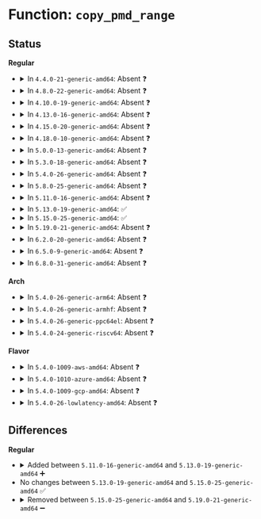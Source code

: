 # Function: <code>copy_pmd_range</code>

## Status
<b>Regular</b>
<ul>
<li>
<details>
<summary>In <code>4.4.0-21-generic-amd64</code>: Absent ❓</summary>

```json
{
  "name": "copy_pmd_range",
  "collision_type": "Unique Static",
  "inline_type": "Full",
  "funcs": [
    {
      "addr": 18446744071580683738,
      "name": "copy_pmd_range",
      "external": false,
      "loc": "mm/memory.c:951",
      "file": "mm/memory.c",
      "inline": "declared, inlined",
      "caller_inline": [
        "mm/memory.c:copy_page_range"
      ],
      "caller_func": []
    }
  ],
  "symbols": []
}
```
</details>
</li>
<li>
<details>
<summary>In <code>4.8.0-22-generic-amd64</code>: Absent ❓</summary>

```json
{
  "name": "copy_pmd_range",
  "collision_type": "Unique Static",
  "inline_type": "Full",
  "funcs": [
    {
      "addr": 18446744071580796870,
      "name": "copy_pmd_range",
      "external": false,
      "loc": "mm/memory.c:987",
      "file": "mm/memory.c",
      "inline": "declared, inlined",
      "caller_inline": [
        "mm/memory.c:copy_page_range"
      ],
      "caller_func": []
    }
  ],
  "symbols": []
}
```
</details>
</li>
<li>
<details>
<summary>In <code>4.10.0-19-generic-amd64</code>: Absent ❓</summary>

```json
{
  "name": "copy_pmd_range",
  "collision_type": "Unique Static",
  "inline_type": "Full",
  "funcs": [
    {
      "addr": 18446744071580861142,
      "name": "copy_pmd_range",
      "external": false,
      "loc": "mm/memory.c:989",
      "file": "mm/memory.c",
      "inline": "declared, inlined",
      "caller_inline": [
        "mm/memory.c:copy_page_range"
      ],
      "caller_func": []
    }
  ],
  "symbols": []
}
```
</details>
</li>
<li>
<details>
<summary>In <code>4.13.0-16-generic-amd64</code>: Absent ❓</summary>

```json
{
  "name": "copy_pmd_range",
  "collision_type": "Unique Static",
  "inline_type": "Full",
  "funcs": [
    {
      "addr": 18446744071580905962,
      "name": "copy_pmd_range",
      "external": false,
      "loc": "mm/memory.c:1055",
      "file": "mm/memory.c",
      "inline": "declared, inlined",
      "caller_inline": [
        "mm/memory.c:copy_page_range"
      ],
      "caller_func": []
    }
  ],
  "symbols": []
}
```
</details>
</li>
<li>
<details>
<summary>In <code>4.15.0-20-generic-amd64</code>: Absent ❓</summary>

```json
{
  "name": "copy_pmd_range",
  "collision_type": "Unique Static",
  "inline_type": "Full",
  "funcs": [
    {
      "addr": 18446744071581006155,
      "name": "copy_pmd_range",
      "external": false,
      "loc": "mm/memory.c:1122",
      "file": "mm/memory.c",
      "inline": "declared, inlined",
      "caller_inline": [
        "mm/memory.c:copy_page_range"
      ],
      "caller_func": []
    }
  ],
  "symbols": []
}
```
</details>
</li>
<li>
<details>
<summary>In <code>4.18.0-10-generic-amd64</code>: Absent ❓</summary>

```json
{
  "name": "copy_pmd_range",
  "collision_type": "Unique Static",
  "inline_type": "Full",
  "funcs": [
    {
      "addr": 18446744071581140714,
      "name": "copy_pmd_range",
      "external": false,
      "loc": "mm/memory.c:1136",
      "file": "mm/memory.c",
      "inline": "declared, inlined",
      "caller_inline": [
        "mm/memory.c:copy_page_range"
      ],
      "caller_func": []
    }
  ],
  "symbols": []
}
```
</details>
</li>
<li>
<details>
<summary>In <code>5.0.0-13-generic-amd64</code>: Absent ❓</summary>

```json
{
  "name": "copy_pmd_range",
  "collision_type": "Unique Static",
  "inline_type": "Full",
  "funcs": [
    {
      "addr": 18446744071581219421,
      "name": "copy_pmd_range",
      "external": false,
      "loc": "mm/memory.c:879",
      "file": "mm/memory.c",
      "inline": "declared, inlined",
      "caller_inline": [
        "mm/memory.c:copy_page_range"
      ],
      "caller_func": []
    }
  ],
  "symbols": []
}
```
</details>
</li>
<li>
<details>
<summary>In <code>5.3.0-18-generic-amd64</code>: Absent ❓</summary>

```json
{
  "name": "copy_pmd_range",
  "collision_type": "Unique Static",
  "inline_type": "Full",
  "funcs": [
    {
      "addr": 18446744071581292731,
      "name": "copy_pmd_range",
      "external": false,
      "loc": "mm/memory.c:847",
      "file": "mm/memory.c",
      "inline": "declared, inlined",
      "caller_inline": [
        "mm/memory.c:copy_page_range"
      ],
      "caller_func": []
    }
  ],
  "symbols": []
}
```
</details>
</li>
<li>
<details>
<summary>In <code>5.4.0-26-generic-amd64</code>: Absent ❓</summary>

```json
{
  "name": "copy_pmd_range",
  "collision_type": "Unique Static",
  "inline_type": "Full",
  "funcs": [
    {
      "addr": 18446744071581351467,
      "name": "copy_pmd_range",
      "external": false,
      "loc": "mm/memory.c:847",
      "file": "mm/memory.c",
      "inline": "declared, inlined",
      "caller_inline": [
        "mm/memory.c:copy_page_range"
      ],
      "caller_func": []
    }
  ],
  "symbols": []
}
```
</details>
</li>
<li>
<details>
<summary>In <code>5.8.0-25-generic-amd64</code>: Absent ❓</summary>

```json
{
  "name": "copy_pmd_range",
  "collision_type": "Unique Static",
  "inline_type": "Full",
  "funcs": [
    {
      "addr": 18446744071581549036,
      "name": "copy_pmd_range",
      "external": false,
      "loc": "mm/memory.c:875",
      "file": "mm/memory.c",
      "inline": "declared, inlined",
      "caller_inline": [
        "mm/memory.c:copy_page_range"
      ],
      "caller_func": []
    }
  ],
  "symbols": []
}
```
</details>
</li>
<li>
<details>
<summary>In <code>5.11.0-16-generic-amd64</code>: Absent ❓</summary>

```json
{
  "name": "copy_pmd_range",
  "collision_type": "Unique Static",
  "inline_type": "Full",
  "funcs": [
    {
      "addr": 18446744071581591829,
      "name": "copy_pmd_range",
      "external": false,
      "loc": "mm/memory.c:1029",
      "file": "mm/memory.c",
      "inline": "declared, inlined",
      "caller_inline": [
        "mm/memory.c:copy_p4d_range"
      ],
      "caller_func": []
    }
  ],
  "symbols": []
}
```
</details>
</li>
<li>
<details>
<summary>In <code>5.13.0-19-generic-amd64</code>: ✅</summary>

```c
int copy_pmd_range(struct vm_area_struct * dst_vma, struct vm_area_struct * src_vma, pud_t * dst_pud, pud_t * src_pud, long unsigned int addr, long unsigned int end)
```

```json
{
  "name": "copy_pmd_range",
  "collision_type": "Unique Static",
  "inline_type": "No",
  "funcs": [
    {
      "addr": 18446744071581616448,
      "name": "copy_pmd_range",
      "external": false,
      "loc": "mm/memory.c:1036",
      "file": "mm/memory.c",
      "inline": "seen, unknown",
      "caller_inline": [],
      "caller_func": [
        "mm/memory.c:copy_p4d_range"
      ]
    }
  ],
  "symbols": [
    {
      "addr": 18446744071581616448,
      "name": "copy_pmd_range",
      "section": ".text",
      "bind": "STB_LOCAL",
      "size": 654
    }
  ]
}
```
</details>
</li>
<li>
<details>
<summary>In <code>5.15.0-25-generic-amd64</code>: ✅</summary>

```c
int copy_pmd_range(struct vm_area_struct * dst_vma, struct vm_area_struct * src_vma, pud_t * dst_pud, pud_t * src_pud, long unsigned int addr, long unsigned int end)
```

```json
{
  "name": "copy_pmd_range",
  "collision_type": "Unique Static",
  "inline_type": "No",
  "funcs": [
    {
      "addr": 18446744071581875008,
      "name": "copy_pmd_range",
      "external": false,
      "loc": "mm/memory.c:1127",
      "file": "mm/memory.c",
      "inline": "seen, unknown",
      "caller_inline": [],
      "caller_func": [
        "mm/memory.c:copy_p4d_range"
      ]
    }
  ],
  "symbols": [
    {
      "addr": 18446744071581875008,
      "name": "copy_pmd_range",
      "section": ".text",
      "bind": "STB_LOCAL",
      "size": 653
    }
  ]
}
```
</details>
</li>
<li>
<details>
<summary>In <code>5.19.0-21-generic-amd64</code>: Absent ❓</summary>

```json
{
  "name": "copy_pmd_range",
  "collision_type": "Unique Static",
  "inline_type": "Full",
  "funcs": [
    {
      "addr": 18446744071582281424,
      "name": "copy_pmd_range",
      "external": false,
      "loc": "mm/memory.c:1134",
      "file": "mm/memory.c",
      "inline": "declared, inlined",
      "caller_inline": [
        "mm/memory.c:copy_p4d_range"
      ],
      "caller_func": []
    }
  ],
  "symbols": []
}
```
</details>
</li>
<li>
<details>
<summary>In <code>6.2.0-20-generic-amd64</code>: Absent ❓</summary>

```json
{
  "name": "copy_pmd_range",
  "collision_type": "Unique Static",
  "inline_type": "Full",
  "funcs": [
    {
      "addr": 18446744071582773956,
      "name": "copy_pmd_range",
      "external": false,
      "loc": "mm/memory.c:1091",
      "file": "mm/memory.c",
      "inline": "declared, inlined",
      "caller_inline": [
        "mm/memory.c:copy_p4d_range"
      ],
      "caller_func": []
    }
  ],
  "symbols": []
}
```
</details>
</li>
<li>
<details>
<summary>In <code>6.5.0-9-generic-amd64</code>: Absent ❓</summary>

```json
{
  "name": "copy_pmd_range",
  "collision_type": "Unique Static",
  "inline_type": "Full",
  "funcs": [
    {
      "addr": 18446744071582990148,
      "name": "copy_pmd_range",
      "external": false,
      "loc": "mm/memory.c:1138",
      "file": "mm/memory.c",
      "inline": "declared, inlined",
      "caller_inline": [
        "mm/memory.c:copy_p4d_range"
      ],
      "caller_func": []
    }
  ],
  "symbols": []
}
```
</details>
</li>
<li>
<details>
<summary>In <code>6.8.0-31-generic-amd64</code>: Absent ❓</summary>

```json
{
  "name": "copy_pmd_range",
  "collision_type": "Unique Static",
  "inline_type": "Full",
  "funcs": [
    {
      "addr": 18446744071583165396,
      "name": "copy_pmd_range",
      "external": false,
      "loc": "mm/memory.c:1158",
      "file": "mm/memory.c",
      "inline": "declared, inlined",
      "caller_inline": [
        "mm/memory.c:copy_p4d_range"
      ],
      "caller_func": []
    }
  ],
  "symbols": []
}
```
</details>
</li>
</ul>
<b>Arch</b>
<ul>
<li>
<details>
<summary>In <code>5.4.0-26-generic-arm64</code>: Absent ❓</summary>

```json
{
  "name": "copy_pmd_range",
  "collision_type": "Unique Static",
  "inline_type": "Full",
  "funcs": [
    {
      "addr": 18446603336492754512,
      "name": "copy_pmd_range",
      "external": false,
      "loc": "mm/memory.c:847",
      "file": "mm/memory.c",
      "inline": "declared, inlined",
      "caller_inline": [
        "mm/memory.c:copy_page_range"
      ],
      "caller_func": []
    }
  ],
  "symbols": []
}
```
</details>
</li>
<li>
<details>
<summary>In <code>5.4.0-26-generic-armhf</code>: Absent ❓</summary>

```json
{
  "name": "copy_pmd_range",
  "collision_type": "Unique Static",
  "inline_type": "Full",
  "funcs": [
    {
      "addr": 3226569624,
      "name": "copy_pmd_range",
      "external": false,
      "loc": "mm/memory.c:847",
      "file": "mm/memory.c",
      "inline": "declared, inlined",
      "caller_inline": [
        "mm/memory.c:copy_page_range"
      ],
      "caller_func": []
    }
  ],
  "symbols": []
}
```
</details>
</li>
<li>
<details>
<summary>In <code>5.4.0-26-generic-ppc64el</code>: Absent ❓</summary>

```json
{
  "name": "copy_pmd_range",
  "collision_type": "Unique Static",
  "inline_type": "Full",
  "funcs": [
    {
      "addr": 13835058055286114640,
      "name": "copy_pmd_range",
      "external": false,
      "loc": "mm/memory.c:847",
      "file": "mm/memory.c",
      "inline": "declared, inlined",
      "caller_inline": [
        "mm/memory.c:copy_page_range"
      ],
      "caller_func": []
    }
  ],
  "symbols": []
}
```
</details>
</li>
<li>
<details>
<summary>In <code>5.4.0-24-generic-riscv64</code>: Absent ❓</summary>

```json
{
  "name": "copy_pmd_range",
  "collision_type": "Unique Static",
  "inline_type": "Full",
  "funcs": [
    {
      "addr": 18446743936272735374,
      "name": "copy_pmd_range",
      "external": false,
      "loc": "mm/memory.c:847",
      "file": "mm/memory.c",
      "inline": "declared, inlined",
      "caller_inline": [
        "mm/memory.c:copy_page_range"
      ],
      "caller_func": []
    }
  ],
  "symbols": []
}
```
</details>
</li>
</ul>
<b>Flavor</b>
<ul>
<li>
<details>
<summary>In <code>5.4.0-1009-aws-amd64</code>: Absent ❓</summary>

```json
{
  "name": "copy_pmd_range",
  "collision_type": "Unique Static",
  "inline_type": "Full",
  "funcs": [
    {
      "addr": 18446744071581320315,
      "name": "copy_pmd_range",
      "external": false,
      "loc": "mm/memory.c:847",
      "file": "mm/memory.c",
      "inline": "declared, inlined",
      "caller_inline": [
        "mm/memory.c:copy_page_range"
      ],
      "caller_func": []
    }
  ],
  "symbols": []
}
```
</details>
</li>
<li>
<details>
<summary>In <code>5.4.0-1010-azure-amd64</code>: Absent ❓</summary>

```json
{
  "name": "copy_pmd_range",
  "collision_type": "Unique Static",
  "inline_type": "Full",
  "funcs": [
    {
      "addr": 18446744071581264392,
      "name": "copy_pmd_range",
      "external": false,
      "loc": "mm/memory.c:847",
      "file": "mm/memory.c",
      "inline": "declared, inlined",
      "caller_inline": [
        "mm/memory.c:copy_page_range"
      ],
      "caller_func": []
    }
  ],
  "symbols": []
}
```
</details>
</li>
<li>
<details>
<summary>In <code>5.4.0-1009-gcp-amd64</code>: Absent ❓</summary>

```json
{
  "name": "copy_pmd_range",
  "collision_type": "Unique Static",
  "inline_type": "Full",
  "funcs": [
    {
      "addr": 18446744071581311515,
      "name": "copy_pmd_range",
      "external": false,
      "loc": "mm/memory.c:847",
      "file": "mm/memory.c",
      "inline": "declared, inlined",
      "caller_inline": [
        "mm/memory.c:copy_page_range"
      ],
      "caller_func": []
    }
  ],
  "symbols": []
}
```
</details>
</li>
<li>
<details>
<summary>In <code>5.4.0-26-lowlatency-amd64</code>: Absent ❓</summary>

```json
{
  "name": "copy_pmd_range",
  "collision_type": "Unique Static",
  "inline_type": "Full",
  "funcs": [
    {
      "addr": 18446744071581375515,
      "name": "copy_pmd_range",
      "external": false,
      "loc": "mm/memory.c:847",
      "file": "mm/memory.c",
      "inline": "declared, inlined",
      "caller_inline": [
        "mm/memory.c:copy_page_range"
      ],
      "caller_func": []
    }
  ],
  "symbols": []
}
```
</details>
</li>
</ul>

## Differences
<b>Regular</b>
<ul>
<li>
<details>
<summary>Added between <code>5.11.0-16-generic-amd64</code> and <code>5.13.0-19-generic-amd64</code> ➕</summary>

```c
int copy_pmd_range(struct vm_area_struct * dst_vma, struct vm_area_struct * src_vma, pud_t * dst_pud, pud_t * src_pud, long unsigned int addr, long unsigned int end)
```
</details>
</li>
<li>
No changes between <code>5.13.0-19-generic-amd64</code> and <code>5.15.0-25-generic-amd64</code> ✅
</li>
<li>
<details>
<summary>Removed between <code>5.15.0-25-generic-amd64</code> and <code>5.19.0-21-generic-amd64</code> ➖</summary>

```c
int copy_pmd_range(struct vm_area_struct * dst_vma, struct vm_area_struct * src_vma, pud_t * dst_pud, pud_t * src_pud, long unsigned int addr, long unsigned int end)
```
</details>
</li>
</ul>
